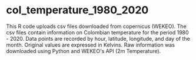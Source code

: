 # col_temperature_1980_2020
This R code uploads csv files downloaded from copernicus (WEKEO). The csv files contain information on Colombian temperature for the period 1980 - 2020. Data points are recorded by hour, latitude, longitude, and day of the month. Original values are expressed in Kelvins. Raw information was downloaded using Python and WEKEO's API (2m Temperature). 
